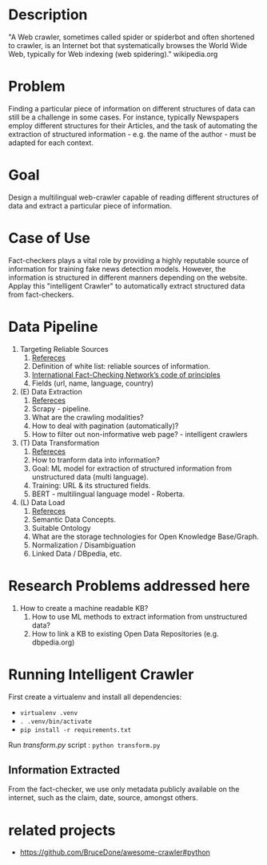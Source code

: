 # Description

"A Web crawler, sometimes called spider or spiderbot and often shortened to crawler, is an Internet bot that systematically 
browses the World Wide Web, typically for Web indexing (web spidering)." wikipedia.org

# Problem
Finding a particular piece of information on different structures of data can still be a challenge in some cases. 
For instance, typically Newspapers employ different structures for their Articles, and the task of automating the extraction 
of structured information - e.g. the name of the author - must be adapted for each context.

# Goal
Design a multilingual web-crawler capable of reading different structures of data and extract a particular piece of information.

# Case of Use
Fact-checkers plays a vital role by providing a highly reputable source of information for training fake news detection models.
However, the information is structured in different manners depending on the website.
Applay this "intelligent Crawler" to automatically extract structured data from fact-checkers.  

# Data Pipeline
1. Targeting Reliable Sources
    1. [Refereces](docs/README.md)
    1. Definition of white list: reliable sources of information.
    1. [International Fact-Checking Network’s code of principles](https://ifcncodeofprinciples.poynter.org/)
    1. Fields (url, name, language, country)
1. (E) Data Extraction
    1. [Refereces](docs/README.md)
    1. Scrapy - pipeline. 
    1. What are the crawling modalities? 
    1. How to deal with pagination (automatically)?
    1. How to filter out non-informative web page? - intelligent crawlers 
1. (T) Data Transformation
    1. [Refereces](docs/README.md)
    1. How to tranform data into information?
    1. Goal: ML model for extraction of structured information from unstructured data (multi language).
    1. Training: URL & its structured fields.
    1. BERT - multilingual language model - Roberta.
1. (L) Data Load
    1. [Refereces](docs/README.md)
    1. Semantic Data Concepts.
    1. Suitable Ontology
    1. What are the storage technologies for Open Knowledge Base/Graph.
    1. Normalization / Disambiguation      
    1. Linked Data / DBpedia, etc.

# Research Problems addressed here
1. How to create a machine readable KB?
    1. How to use ML methods to extract information from unstructured data? 
    1. How to link a KB to existing Open Data Repositories (e.g. dbpedia.org)   

# Running Intelligent Crawler
First create a virtualenv and install all dependencies:
- ``virtualenv .venv``
- ``. .venv/bin/activate``
- ``pip install -r requirements.txt``

Run *transform.py* script :  `python transform.py`

## Information Extracted
From the fact-checker, we use only metadata publicly available on the internet, such as the claim, date, source, amongst others.



# related projects
- https://github.com/BruceDone/awesome-crawler#python
